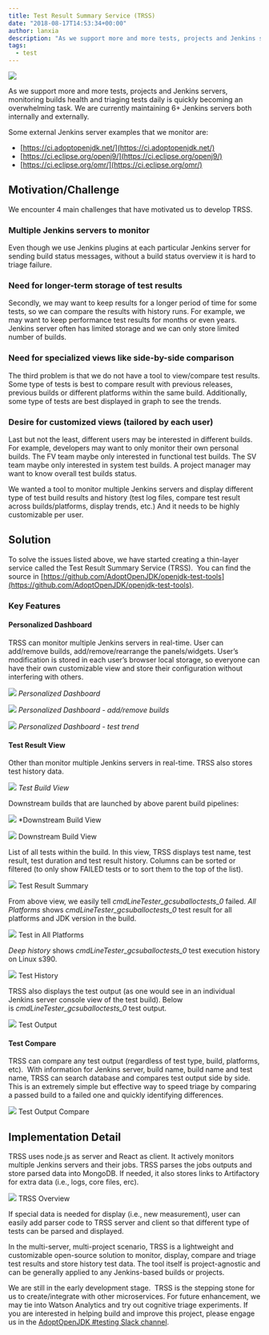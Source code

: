 ```yaml
---
title: Test Result Summary Service (TRSS)
date: "2018-08-17T14:53:34+00:00"
author: lanxia
description: "As we support more and more tests, projects and Jenkins servers, monitoring builds health and triaging tests daily is quickly becoming an overwhelming task. We are currently maintaining 6+ Jenkins servers both internally and externally."
tags:
  - test
---
```


![](/ciAdoptTestViewEdit.png)

As we support more and more tests, projects and Jenkins servers, monitoring builds health and triaging tests daily is quickly becoming an overwhelming task. We are currently maintaining 6+ Jenkins servers both internally and externally.

Some external Jenkins server examples that we monitor are:

* [https://ci.adoptopenjdk.net/](https://ci.adoptopenjdk.net/)
* [https://ci.eclipse.org/openj9/](https://ci.eclipse.org/openj9/)
* [https://ci.eclipse.org/omr/](https://ci.eclipse.org/omr/)


## Motivation/Challenge

We encounter 4 main challenges that have motivated us to develop TRSS.

### Multiple Jenkins servers to monitor

Even though we use Jenkins plugins at each particular Jenkins server for sending build status messages, without a build status overview it is hard to triage failure.

### Need for longer-term storage of test results

Secondly, we may want to keep results for a longer period of time for some tests, so we can compare the results with history runs. For example, we may want to keep performance test results for months or even years. Jenkins server often has limited storage and we can only store limited number of builds.


### Need for specialized views like side-by-side comparison

The third problem is that we do not have a tool to view/compare test results. Some type of tests is best to compare result with previous releases, previous builds or different platforms within the same build. Additionally, some type of tests are best displayed in graph to see the trends.


### Desire for customized views (tailored by each user)

Last but not the least, different users may be interested in different builds. For example, developers may want to only monitor their own personal builds. The FV team maybe only interested in functional test builds. The SV team maybe only interested in system test builds. A project manager may want to know overall test builds status.

We wanted a tool to monitor multiple Jenkins servers and display different type of test build results and history (test log files, compare test result across builds/platforms, display trends, etc.) And it needs to be highly customizable per user.

## Solution

To solve the issues listed above, we have started creating a thin-layer service called the Test Result Summary Service (TRSS).  You can find the source in [https://github.com/AdoptOpenJDK/openjdk-test-tools](https://github.com/AdoptOpenJDK/openjdk-test-tools).


### Key Features

#### Personalized Dashboard

TRSS can monitor multiple Jenkins servers in real-time. User can add/remove builds, add/remove/rearrange the panels/widgets. User’s modification is stored in each user’s browser local storage, so everyone can have their own customizable view and store their configuration without interfering with others.

![](./Dashboard.png)
*Personalized Dashboard*

![](./Dashboard2.png)
*Personalized Dashboard - add/remove builds*

![](./Dashboard3.png)
*Personalized Dashboard - test trend*


#### Test Result View

Other than monitor multiple Jenkins servers in real-time. TRSS also stores test history data.

![](./TestBuildView.png)
*Test Build View*

Downstream builds that are launched by above parent build pipelines:

![](./TestBuildView2.png)
*Downstream Build View

![](./TestBuildView3.png) Downstream Build View

List of all tests within the build. In this view, TRSS displays test name, test result, test duration and test result history. Columns can be sorted or filtered (to only show FAILED tests or to sort them to the top of the list).

![](./TestBuildView4.png) Test Result Summary

From above view, we easily tell _cmdLineTester_gcsuballoctests_0_ failed. _All Platforms_ shows _cmdLineTester_gcsuballoctests_0_ test result for all platforms and JDK version in the build.

![](./TestBuildView6.png) Test in All Platforms

_Deep history_ shows _cmdLineTester_gcsuballoctests_0_ test execution history on Linux s390.

![](./TestBuildView5.png) Test History

TRSS also displays the test output (as one would see in an individual Jenkins server console view of the test build). Below is _cmdLineTester_gcsuballoctests_0_ test output.

![](./TestResult.png) Test Output

#### Test Compare

TRSS can compare any test output (regardless of test type, build, platforms, etc).  With information for Jenkins server, build name, build name and test name, TRSS can search database and compares test output side by side.  This is an extremely simple but effective way to speed triage by comparing a passed build to a failed one and quickly identifying differences.

![](./TestCompare.png) Test Output Compare


## Implementation Detail

TRSS uses node.js as server and React as client. It actively monitors multiple Jenkins servers and their jobs. TRSS parses the jobs outputs and store parsed data into MongoDB. If needed, it also stores links to Artifactory for extra data (i.e., logs, core files, erc).

![](./Screen-Shot-2018-08-17-at-9.00.55-AM.png) TRSS Overview

If special data is needed for display (i.e., new measurement), user can easily add parser code to TRSS server and client so that different type of tests can be parsed and displayed.

In the multi-server, multi-project scenario, TRSS is a lightweight and customizable open-source solution to monitor, display, compare and triage test results and store history test data. The tool itself is project-agnostic and can be generally applied to any Jenkins-based builds or projects.

We are still in the early development stage.  TRSS is the stepping stone for us to create/integrate with other microservices. For future enhancement, we may tie into Watson Analytics and try out cognitive triage experiments. If you are interested in helping build and improve this project, please engage us in the [AdoptOpenJDK #testing Slack channel](https://adoptopenjdk.slack.com/messages/C5219G28G).
